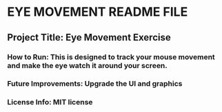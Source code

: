 # EYE MOVEMENT README FILE
## Project Title: Eye Movement Exercise
### How to Run: This is designed to track your mouse movement and make the eye watch it around your screen.
### Future Improvements: Upgrade the UI and graphics
### License Info: MIT license

